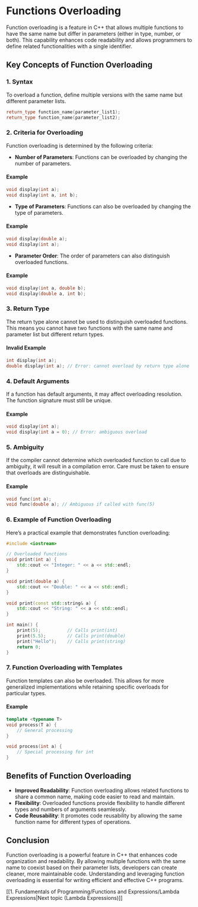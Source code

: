# Functions Overloading

Function overloading is a feature in C++ that allows multiple functions to have the same name but differ in parameters (either in type, number, or both). This capability enhances code readability and allows programmers to define related functionalities with a single identifier.

## Key Concepts of Function Overloading

### 1. Syntax

To overload a function, define multiple versions with the same name but different parameter lists.

```cpp
return_type function_name(parameter_list1);
return_type function_name(parameter_list2);
```

### 2. Criteria for Overloading

Function overloading is determined by the following criteria:

- **Number of Parameters**: Functions can be overloaded by changing the number of parameters.

#### Example

```cpp
void display(int a);
void display(int a, int b);
```

- **Type of Parameters**: Functions can also be overloaded by changing the type of parameters.

#### Example

```cpp
void display(double a);
void display(int a);
```

- **Parameter Order**: The order of parameters can also distinguish overloaded functions.

#### Example

```cpp
void display(int a, double b);
void display(double a, int b);
```

### 3. Return Type

The return type alone cannot be used to distinguish overloaded functions. This means you cannot have two functions with the same name and parameter list but different return types.

#### Invalid Example

```cpp
int display(int a);
double display(int a); // Error: cannot overload by return type alone
```

### 4. Default Arguments

If a function has default arguments, it may affect overloading resolution. The function signature must still be unique.

#### Example

```cpp
void display(int a);
void display(int a = 0); // Error: ambiguous overload
```

### 5. Ambiguity

If the compiler cannot determine which overloaded function to call due to ambiguity, it will result in a compilation error. Care must be taken to ensure that overloads are distinguishable.

#### Example

```cpp
void func(int a);
void func(double a); // Ambiguous if called with func(5)
```

### 6. Example of Function Overloading

Here’s a practical example that demonstrates function overloading:

```cpp
#include <iostream>

// Overloaded functions
void print(int a) {
    std::cout << "Integer: " << a << std::endl;
}

void print(double a) {
    std::cout << "Double: " << a << std::endl;
}

void print(const std::string& a) {
    std::cout << "String: " << a << std::endl;
}

int main() {
    print(5);          // Calls print(int)
    print(5.5);        // Calls print(double)
    print("Hello");    // Calls print(string)
    return 0;
}
```

### 7. Function Overloading with Templates

Function templates can also be overloaded. This allows for more generalized implementations while retaining specific overloads for particular types.

#### Example

```cpp
template <typename T>
void process(T a) {
    // General processing
}

void process(int a) {
    // Special processing for int
}
```

## Benefits of Function Overloading

- **Improved Readability**: Function overloading allows related functions to share a common name, making code easier to read and maintain.
- **Flexibility**: Overloaded functions provide flexibility to handle different types and numbers of arguments seamlessly.
- **Code Reusability**: It promotes code reusability by allowing the same function name for different types of operations.

## Conclusion

Function overloading is a powerful feature in C++ that enhances code organization and readability. By allowing multiple functions with the same name to coexist based on their parameter lists, developers can create cleaner, more maintainable code. Understanding and leveraging function overloading is essential for writing efficient and effective C++ programs.

[[1. Fundamentals of Programming/Functions and Expressions/Lambda Expressions|Next topic (Lambda Expressions)]]
